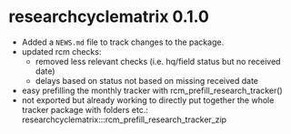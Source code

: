 # researchcyclematrix 0.1.0

* Added a `NEWS.md` file to track changes to the package.
* updated rcm checks:
  - removed less relevant checks (i.e. hq/field status but no received date)
  - delays based on status not based on missing received date
* easy prefilling the monthly tracker with rcm_prefill_research_tracker()
* not exported but already working to directly put together the whole tracker package with folders etc.: researchcyclematrix:::rcm_prefill_research_tracker_zip
